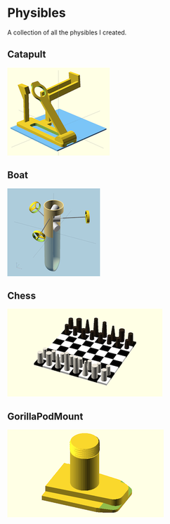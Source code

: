 # Physibles

A collection of all the physibles I created.


## Catapult

![Catapult](catapult/img/index.png)


## Boat

![Boat](boat/img/index.png)


## Chess

![Chess](chess/img/index.png)


## GorillaPodMount

![GorillaPodMount](gorillaPodMount/img/index.png)
